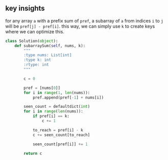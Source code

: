 ## key insights
for any array `a` with a prefix sum of `pref`, a subarray of `a` from indices `i` to `j` will be `pref[j] - pref[i]`. this way, we can simply use `k` to create keys where we can optimize this.

```python
class Solution(object):
    def subarraySum(self, nums, k):
        """
        :type nums: List[int]
        :type k: int
        :rtype: int
        """

        c = 0

        pref = [nums[0]]
        for i in range(1, len(nums)):
            pref.append(pref[-1] + nums[i])

        seen_count = defaultdict(int)
        for i in range(len(nums)):
            if pref[i] == k:
                c += 1

            to_reach = pref[i] - k
            c += seen_count[to_reach]

            seen_count[pref[i]] += 1

        return c
```

